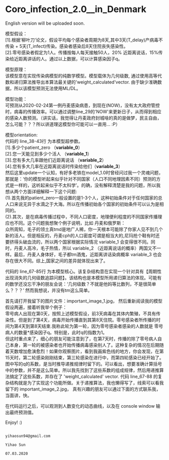 # Coro_infection_2.0__in_Denmark
English version will be uploaded soon.


模型假设：  
[1].根据‘柳叶刀’论文，假设平均每个感染者周期为8天,其中3天(T_delay)产病毒不传染 + 5天(T_infect)传染。感染者感染后8天住院丧失感染性。  
[2].零号感染者假定为1人。传播按每人每天接触50人，20% 近距离说话，15%传染给近距离讲话的人。通过以上数据，可以计算感染因子q。
  
模型原理：  
该模型意在实现传染病模型的纯数学模型。模型载体为几何级数, 通过使用高等代数和递归算法推导出本算法最关键的'weight_calculated'vector. 由于缺少准确数据，所以该模型预测无法使用ML/DL。
  
模型功能：  
可预测从2020-02-24第一例丹麦感染病患，到现在(NOW)，没有太大政府管控时，病毒的传播效率。可以通过调整line_29的'NOW'来更新日子，从而得到相应的感染人数预测。（讲实话，我觉得让丹麦政府封城啥的真的是做梦，民主自由，怎么可能？？？所以讲道理这模型你可能可以一直用...  :P）

模型orientation:  
代码的 line_38-43行 为本模型超参数。  
[1].多少个patient_zero  （__variable_0__）   
[2].您一天能见到多少个活人 （__variable_1__）  
[3].您有多大几率跟他们近距离说话 （__variable_2__）  
[4].您有多大几率在近距离说话时传染给他们（__variable_3__）  
然后这里update一个认知，有好多老铁在model_1.0时曾经问过我一个灵魂问题，那就是：‘你的模型听起来似乎针对不同国家（人口不同地理因素不同）预测的方式是一样的，这听起来似乎不太科学’。的确，没有解释清楚是我的问题，所以我想从两个方面详细解释一下这个问题:    
(1).首先我的patient_zero一般设置的是1-3个人，这种初始条件对于任何国家的总人口来说无异于水滴之于大海。所以在传播初始各个国家的初始条件可以认为是相同的。  
(2).其次，是在病毒传播过程中，不同人口密度，地理便利程度的不同国家传播理应也不同。这个问题我想聚个例子说明，比如 丹麦和俄罗斯：    
众所周知，毛子的领土真tmd是地广人稀，你一天根本可能除了你家人见不到几个新的活人。但是相反的，丹麦cph的人口密度可谓是相当大的,尼玛抢个鞋有时还要挤得头破血流的，所以两个国家根据实际情况 variable_1 会变得很不同。同时，丹麦人高冷，毛子热情，所以 variable_2 （近距离说话的概率）两国又不一样。最后，丹麦人身体好，毛子都tm酒鬼，近距离讲话染病概率 variable_3 也会存在很大不同。综上,国家之间的差异就体现出来了。  
  
  
代码的 line_67-85行 为本模型核心。该复杂结构意在实现一个针对具有【周期性出现消失的几何级数追踪问题】。该结构也是本模型所用递归算法的体现。可能有的数学还没忘干净的朋友会说：‘几何级数？不就是他妈等比数列，不是很简单么？？？’ 然而我想说，并没有tm这么简单。

首先请打开我留下的图片文件：important_image_1.jpg， 然后重新阅读我的模型假设两遍，接着听我举个例子：  
零号病人出现在第0天，按照上述模型假设，前3天病毒在其体内繁殖，不具有传染性。但是到了第4天，病毒开始传播直到其第8天住院。零号感染者所传播的时间为第4天到第8天结束.我称此轮为第一轮，因为零号感染者感染的人数就是 零号病人的数量*感染因子q。特别是，此时q的指数为1。  
但这时重点来了，细心的朋友可能注意到了，在第7天时，传播的除了零号病人自己本身，第一轮的被感染者也开始传播病毒感染别人了。这种复杂的情况在后期随着天数增加愈演愈烈！如果你观察图片，看到我画紫色线的地方，你会发现，在第15天时，第二轮感染刚刚结束，第三轮感染在进行中，而第四轮感染已经开始了。图中写的q的系数，是当时推导递推规律时留下的。可以看出，想要准确计算括号中的参数，并不是这么简单。所以我先找到了这些系数的组成规律，然后用递推算法搞定了这些系数，并存在了 'weight_calculated' vector. 代码 line_67-88 的复杂结构就是为了实现这个功能所做。关于递推算法，我也懒得写了，线索可以看我留下的 important_image_2.jpg， 真有兴趣的朋友可以通过下面的方式联系我，当面讲，快。

在代码运行之后，可以观测到人数变化的动态曲线，以及在 console window 输出最终预测值。

Enjoy! :)


                                                                                               yihaosun94@gmail.com
                                                                                                          Yihao Sun
                                                                                                         07.03.2020

